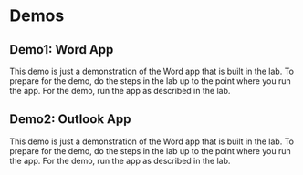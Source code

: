 # Demos

## Demo1: Word App
This demo is just a demonstration of the Word app that is built in the lab.
To prepare for the demo, do the steps in the lab up to the point where you run the app.
For the demo, run the app as described in the lab.

## Demo2: Outlook App
This demo is just a demonstration of the Word app that is built in the lab.
To prepare for the demo, do the steps in the lab up to the point where you run the app.
For the demo, run the app as described in the lab.